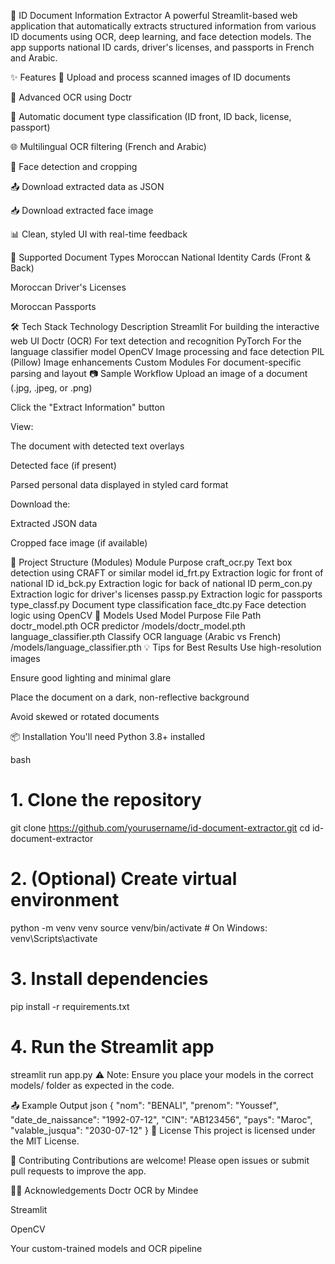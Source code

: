 🪪 ID Document Information Extractor
A powerful Streamlit-based web application that automatically extracts structured information from various ID documents using OCR, deep learning, and face detection models. The app supports national ID cards, driver's licenses, and passports in French and Arabic.

✨ Features
📸 Upload and process scanned images of ID documents

🧠 Advanced OCR using Doctr

🧾 Automatic document type classification (ID front, ID back, license, passport)

🌐 Multilingual OCR filtering (French and Arabic)

👤 Face detection and cropping

📤 Download extracted data as JSON

📥 Download extracted face image

📊 Clean, styled UI with real-time feedback

📂 Supported Document Types
Moroccan National Identity Cards (Front & Back)

Moroccan Driver's Licenses

Moroccan Passports

🛠️ Tech Stack
Technology	Description
Streamlit	For building the interactive web UI
Doctr (OCR)	For text detection and recognition
PyTorch	For the language classifier model
OpenCV	Image processing and face detection
PIL (Pillow)	Image enhancements
Custom Modules	For document-specific parsing and layout
📷 Sample Workflow
Upload an image of a document (.jpg, .jpeg, or .png)

Click the "Extract Information" button

View:

The document with detected text overlays

Detected face (if present)

Parsed personal data displayed in styled card format

Download the:

Extracted JSON data

Cropped face image (if available)

📁 Project Structure (Modules)
Module	Purpose
craft_ocr.py	Text box detection using CRAFT or similar model
id_frt.py	Extraction logic for front of national ID
id_bck.py	Extraction logic for back of national ID
perm_con.py	Extraction logic for driver's licenses
passp.py	Extraction logic for passports
type_classf.py	Document type classification
face_dtc.py	Face detection logic using OpenCV
🧪 Models Used
Model	Purpose	File Path
doctr_model.pth	OCR predictor	/models/doctr_model.pth
language_classifier.pth	Classify OCR language (Arabic vs French)	/models/language_classifier.pth
💡 Tips for Best Results
Use high-resolution images

Ensure good lighting and minimal glare

Place the document on a dark, non-reflective background

Avoid skewed or rotated documents

📦 Installation
You'll need Python 3.8+ installed

bash
# 1. Clone the repository
git clone https://github.com/yourusername/id-document-extractor.git
cd id-document-extractor

# 2. (Optional) Create virtual environment
python -m venv venv
source venv/bin/activate  # On Windows: venv\Scripts\activate

# 3. Install dependencies
pip install -r requirements.txt

# 4. Run the Streamlit app
streamlit run app.py
⚠️ Note: Ensure you place your models in the correct models/ folder as expected in the code.

📤 Example Output
json
{
  "nom": "BENALI",
  "prenom": "Youssef",
  "date_de_naissance": "1992-07-12",
  "CIN": "AB123456",
  "pays": "Maroc",
  "valable_jusqua": "2030-07-12"
}
📜 License
This project is licensed under the MIT License.

🤝 Contributing
Contributions are welcome! Please open issues or submit pull requests to improve the app.

🙋‍♂️ Acknowledgements
Doctr OCR by Mindee

Streamlit

OpenCV

Your custom-trained models and OCR pipeline
